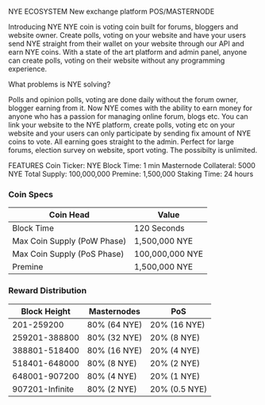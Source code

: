 NYE ECOSYSTEM
New exchange platform
POS/MASTERNODE

Introducing NYE
NYE coin is voting coin built for forums, bloggers and website owner. Create polls, voting on your website and have your users send NYE straight from their wallet on your website through our API and earn NYE coins.
With a state of the art platform and admin panel, anyone can create polls, voting on their website without any programming experience.

What problems is NYE solving?

Polls and opinion polls, voting are done daily without the forum owner, blogger earning from it. Now NYE comes with the ability to earn money for anyone who has a passion for managing online forum, blogs etc.
You can link your website to the NYE platform, create polls, voting etc on your website and your users can only participate by sending fix amount of NYE coins to vote. All earning goes straight to the admin.
Perfect for large forums, election survey on website, sport voting. The possibilty is unlimited.



FEATURES
Coin Ticker: NYE
Block Time: 1 min
Masternode Collateral: 5000 NYE
Total Supply: 100,000,000
Premine: 1,500,000
Staking Time: 24 hours



### Coin Specs
| **Coin Head**               | **Value**        |
|-----------------------------|------------------|
| Block Time                  | 120 Seconds       |
| Max Coin Supply (PoW Phase) | 1,500,000 NYE  |
| Max Coin Supply (PoS Phase) | 100,000,000 NYE|
| Premine                     | 1,500,000 NYE  |

### Reward Distribution

| **Block Height** | **Masternodes**  | **PoS**          |
|------------------|------------------|------------------|
| 201-259200       | 80% (64 NYE)   | 20% (16 NYE)   | 
| 259201-388800    | 80% (32 NYE)   | 20% (8 NYE)   | 
| 388801-518400    | 80% (16 NYE)   | 20% (4 NYE)    |
| 518401-648000    | 80% (8 NYE)   | 20% (2 NYE)  | 
| 648001-907200    | 80% (4 NYE)    | 20% (1 NYE) |
| 907201-Infinite  | 80% (2 NYE)  | 20% (0.5 NYE) | 

